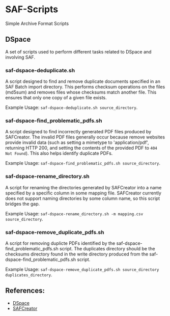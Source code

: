 # SAF-Scripts
Simple Archive Format Scripts

## DSpace
A set of scripts used to perform different tasks related to DSpace and involving SAF.

### saf-dspace-deduplicate.sh
A script designed to find and remove duplicate documents specified in an SAF Batch import directory.
This performs checksum operations on the files (md5sum) and removes files whose checksums match another file.
This ensures that only one copy of a given file exists.

Example Usage: `saf-dspace-deduplicate.sh source_directory`.

### saf-dspace-find_problematic_pdfs.sh
A script designed to find incorrectly generated PDF files produced by SAFCreator.
The invalid PDF files generally occur because remove websites provide invalid data (such as setting a mimetype to 'application/pdf', returning HTTP 200, and setting the contents of the provided PDF to `404 Not Found`).
This also helps identify duplicate PDFs.

Example Usage: `saf-dspace-find_problematic_pdfs.sh source_directory`.

### saf-dspace-rename_directory.sh
A script for renaming the directories generated by SAFCreator into a name specified by a specific column in some mapping file.
SAFCreator currently does not support naming directories by some column name, so this script bridges the gap.

Example Usage: `saf-dspace-rename_directory.sh -m mapping.csv source_directory`.

### saf-dspace-remove_duplicate_pdfs.sh
A script for removing duplicte PDFs identified by the saf-dspace-find_problematic_pdfs.sh script.
The duplicates directory should be the checksums directory found in the write directory produced from the saf-dspace-find_problematic_pdfs.sh script.

Example Usage: `saf-dspace-remove_duplicate_pdfs.sh source_directory duplicates_directory`.

## References:
- [DSpace](https://github.com/DSpace/DSpace)
- [SAFCreator](https://github.com/jcreel/SAFCreator)

